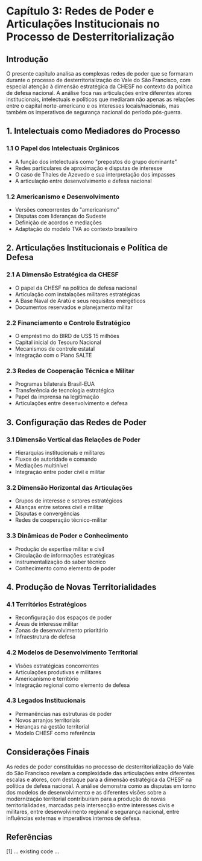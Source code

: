 # Capítulo 3: Redes de Poder e Articulações Institucionais no Processo de Desterritorialização

## Introdução

O presente capítulo analisa as complexas redes de poder que se formaram durante o processo de desterritorialização do Vale do São Francisco, com especial atenção à dimensão estratégica da CHESF no contexto da política de defesa nacional. A análise foca nas articulações entre diferentes atores institucionais, intelectuais e políticos que mediaram não apenas as relações entre o capital norte-americano e os interesses locais/nacionais, mas também os imperativos de segurança nacional do período pós-guerra.

## 1. Intelectuais como Mediadores do Processo

### 1.1 O Papel dos Intelectuais Orgânicos
- A função dos intelectuais como "prepostos do grupo dominante"
- Redes particulares de aproximação e disputas de interesse
- O caso de Thales de Azevedo e sua interpretação dos impasses
- A articulação entre desenvolvimento e defesa nacional

### 1.2 Americanismo e Desenvolvimento
- Versões concorrentes do "americanismo"
- Disputas com lideranças do Sudeste
- Definição de acordos e mediações
- Adaptação do modelo TVA ao contexto brasileiro

## 2. Articulações Institucionais e Política de Defesa

### 2.1 A Dimensão Estratégica da CHESF
- O papel da CHESF na política de defesa nacional
- Articulação com instalações militares estratégicas
- A Base Naval de Aratú e seus requisitos energéticos
- Documentos reservados e planejamento militar

### 2.2 Financiamento e Controle Estratégico
- O empréstimo do BIRD de US$ 15 milhões
- Capital inicial do Tesouro Nacional
- Mecanismos de controle estatal
- Integração com o Plano SALTE

### 2.3 Redes de Cooperação Técnica e Militar
- Programas bilaterais Brasil-EUA
- Transferência de tecnologia estratégica
- Papel da imprensa na legitimação
- Articulações entre desenvolvimento e defesa

## 3. Configuração das Redes de Poder

### 3.1 Dimensão Vertical das Relações de Poder
- Hierarquias institucionais e militares
- Fluxos de autoridade e comando
- Mediações multinível
- Integração entre poder civil e militar

### 3.2 Dimensão Horizontal das Articulações
- Grupos de interesse e setores estratégicos
- Alianças entre setores civil e militar
- Disputas e convergências
- Redes de cooperação técnico-militar

### 3.3 Dinâmicas de Poder e Conhecimento
- Produção de expertise militar e civil
- Circulação de informações estratégicas
- Instrumentalização do saber técnico
- Conhecimento como elemento de poder

## 4. Produção de Novas Territorialidades

### 4.1 Territórios Estratégicos
- Reconfiguração dos espaços de poder
- Áreas de interesse militar
- Zonas de desenvolvimento prioritário
- Infraestrutura de defesa

### 4.2 Modelos de Desenvolvimento Territorial
- Visões estratégicas concorrentes
- Articulações produtivas e militares
- Americanismo e território
- Integração regional como elemento de defesa

### 4.3 Legados Institucionais
- Permanências nas estruturas de poder
- Novos arranjos territoriais
- Heranças na gestão territorial
- Modelo CHESF como referência

## Considerações Finais

As redes de poder constituídas no processo de desterritorialização do Vale do São Francisco revelam a complexidade das articulações entre diferentes escalas e atores, com destaque para a dimensão estratégica da CHESF na política de defesa nacional. A análise demonstra como as disputas em torno dos modelos de desenvolvimento e as diferentes visões sobre a modernização territorial contribuíram para a produção de novas territorialidades, marcadas pela intersecção entre interesses civis e militares, entre desenvolvimento regional e segurança nacional, entre influências externas e imperativos internos de defesa.

## Referências

[1] ... existing code ... 